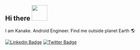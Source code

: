 ## Hi there <img src="https://github.com/rajput2107/rajput2107/blob/master/Assets/Handshake.gif" width="50px"> 
I am Kanake. Android Engineer. 
Find me outside planet Earth 🌎 

[![Linkedin Badge](https://img.shields.io/badge/-LinkedIn-blue?style=flat-square&logo=Linkedin&logoColor=white&link=https://www.linkedin.com/in/ezraKanake)](https://www.linkedin.com/in/ezra-kanake-b79180200/)  [![Twitter Badge](https://img.shields.io/badge/-Twitter-1ca0f1?style=flat-square&labelColor=1ca0f1&logo=twitter&logoColor=white&link=https://twitter.com/_diogorodrigues)](https://twitter.com/no0k3h)
